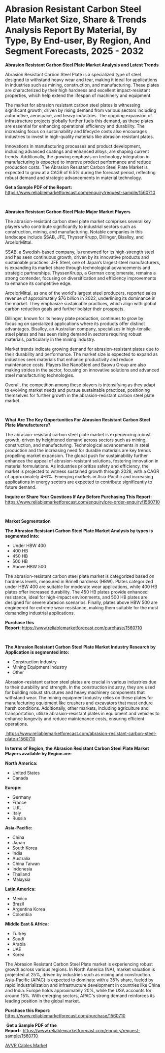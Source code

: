 <p><h1>Abrasion Resistant Carbon Steel Plate Market Size, Share & Trends Analysis Report By Material, By Type, By End-user, By Region, And Segment Forecasts, 2025 - 2032</h1></p><p><strong>Abrasion Resistant Carbon Steel Plate Market Analysis and Latest Trends</strong></p>
<p><p>Abrasion Resistant Carbon Steel Plate is a specialized type of steel designed to withstand heavy wear and tear, making it ideal for applications in industries such as mining, construction, and manufacturing. These plates are characterized by their high hardness and excellent impact-resistant properties, which help extend the lifespan of machinery and equipment. </p><p>The market for abrasion resistant carbon steel plates is witnessing significant growth, driven by rising demand from various sectors including automotive, aerospace, and heavy industries. The ongoing expansion of infrastructure projects globally further fuels this demand, as these plates are essential for enhancing operational efficiency and durability. The increasing focus on sustainability and lifecycle costs also encourages industries to invest in high-quality materials like abrasion resistant plates.</p><p>Innovations in manufacturing processes and product development, including advanced coatings and enhanced alloys, are shaping current trends. Additionally, the growing emphasis on technology integration in manufacturing is expected to improve product performance and reduce production costs. The Abrasion Resistant Carbon Steel Plate Market is expected to grow at a CAGR of 6.5% during the forecast period, reflecting robust demand and strategic advancements in material technology.</p></p>
<p><strong>Get a Sample PDF of the Report:&nbsp;</strong> <a href="https://www.reliablemarketforecast.com/enquiry/request-sample/1560710?utm_campaign=2015&utm_medium=2&utm_source=Github&utm_content=ia&utm_term=01022025&utm_id=abrasion-resistant-carbon-steel-plate">https://www.reliablemarketforecast.com/enquiry/request-sample/1560710</a></p>
<p>&nbsp;</p>
<p><strong>Abrasion Resistant Carbon Steel Plate Major Market Players</strong></p>
<p><p>The abrasion-resistant carbon steel plate market comprises several key players who contribute significantly to industrial sectors such as construction, mining, and manufacturing. Notable companies in this landscape include SSAB, JFE, ThyssenKrupp, Dillinger, Bisalloy, and ArcelorMittal.</p><p>SSAB, a Swedish-based company, is renowned for its high-strength steel and has seen continuous growth, driven by its innovative products and sustainable practices. JFE Steel, one of Japan’s largest steel manufacturers, is expanding its market share through technological advancements and strategic partnerships. ThyssenKrupp, a German conglomerate, remains a strong contender, focusing on diversification and efficiency improvements to enhance its competitive edge.</p><p>ArcelorMittal, as one of the world's largest steel producers, reported sales revenue of approximately $76 billion in 2022, underlining its dominance in the market. They emphasize sustainable practices, which align with global carbon reduction goals and further bolster their prospects.</p><p>Dillinger, known for its heavy plate production, continues to grow by focusing on specialized applications where its products offer distinct advantages. Bisalloy, an Australian company, specializes in high-tensile steel plates and has seen rising demand in sectors requiring robust materials, particularly in the mining industry.</p><p>Market trends indicate growing demand for abrasion-resistant plates due to their durability and performance. The market size is expected to expand as industries seek materials that enhance productivity and reduce maintenance costs. Players like NanoSteel and Baowu Group are also making strides in the sector, focusing on innovative solutions and advanced steel manufacturing technologies.</p><p>Overall, the competition among these players is intensifying as they adapt to evolving market needs and pursue sustainable practices, positioning themselves for further growth in the abrasion-resistant carbon steel plate market.</p></p>
<p>&nbsp;</p>
<p><strong>What Are The Key Opportunities For Abrasion Resistant Carbon Steel Plate Manufacturers?</strong></p>
<p><p>The abrasion-resistant carbon steel plate market is experiencing robust growth, driven by heightened demand across sectors such as mining, construction, and manufacturing. Technological advancements in steel production and the increasing need for durable materials are key trends propelling market expansion. The global push for sustainability further enhances the appeal of abrasion-resistant solutions, fostering innovation in material formulations. As industries prioritize safety and efficiency, the market is projected to witness sustained growth through 2028, with a CAGR of approximately 4-6%. Emerging markets in Asia-Pacific and increasing applications in energy sectors are expected to contribute significantly to future demand.</p></p>
<p><strong>Inquire or Share Your Questions If Any Before Purchasing This Report:</strong> <a href="https://www.reliablemarketforecast.com/enquiry/pre-order-enquiry/1560710?utm_campaign=2015&utm_medium=2&utm_source=Github&utm_content=ia&utm_term=01022025&utm_id=abrasion-resistant-carbon-steel-plate">https://www.reliablemarketforecast.com/enquiry/pre-order-enquiry/1560710</a></p>
<p>&nbsp;</p>
<p><strong>Market Segmentation</strong></p>
<p><strong>The Abrasion Resistant Carbon Steel Plate Market Analysis by types is segmented into:</strong></p>
<p><ul><li>Under HBW 400</li><li>400 HB</li><li>450 HB</li><li>500 HB</li><li>Above HBW 500</li></ul></p>
<p><p>The abrasion-resistant carbon steel plate market is categorized based on hardness levels, measured in Brinell hardness (HBW). Plates categorized under HBW 400 are suitable for moderate wear applications, while 400 HB plates offer increased durability. The 450 HB plates provide enhanced resistance, ideal for high-impact environments, and 500 HB plates are designed for severe abrasion scenarios. Finally, plates above HBW 500 are engineered for extreme wear resistance, making them suitable for the most demanding industrial applications.</p></p>
<p><strong>Purchase this Report:&nbsp;</strong><a href="https://www.reliablemarketforecast.com/purchase/1560710?utm_campaign=2015&utm_medium=2&utm_source=Github&utm_content=ia&utm_term=01022025&utm_id=abrasion-resistant-carbon-steel-plate">https://www.reliablemarketforecast.com/purchase/1560710</a></p>
<p>&nbsp;</p>
<p><strong>The Abrasion Resistant Carbon Steel Plate Market Industry Research by Application is segmented into:</strong></p>
<p><ul><li>Construction Industry</li><li>Mining Equipment Industry</li><li>Other</li></ul></p>
<p><p>Abrasion-resistant carbon steel plates are crucial in various industries due to their durability and strength. In the construction industry, they are used for building robust structures and heavy machinery components that withstand wear. The mining equipment industry relies on these plates for manufacturing equipment like crushers and excavators that must endure harsh conditions. Additionally, other markets, including agriculture and transportation, utilize abrasion-resistant plates in equipment and vehicles to enhance longevity and reduce maintenance costs, ensuring efficient operations.</p></p>
<p><a href="https://www.reliablemarketforecast.com/abrasion-resistant-carbon-steel-plate-r1560710?utm_campaign=2015&utm_medium=2&utm_source=Github&utm_content=ia&utm_term=01022025&utm_id=abrasion-resistant-carbon-steel-plate">&nbsp;https://www.reliablemarketforecast.com/abrasion-resistant-carbon-steel-plate-r1560710</a></p>
<p><strong>In terms of Region, the Abrasion Resistant Carbon Steel Plate Market Players available by Region are:</strong></p>
<p>
    <p> <strong> North America: </strong>
        <ul>
            <li>United States</li>
            <li>Canada</li>
        </ul>
        </p> 
    <p> <strong> Europe: </strong>
        <ul>
            <li>Germany</li>
            <li>France</li>
            <li>U.K.</li>
            <li>Italy</li>
            <li>Russia</li>
        </ul>
        </p> 
    <p> <strong> Asia-Pacific: </strong>
        <ul>
            <li>China</li>
            <li>Japan</li>
            <li>South Korea</li>
            <li>India</li>
            <li>Australia</li>
            <li>China Taiwan</li>
            <li>Indonesia</li>
            <li>Thailand</li>
            <li>Malaysia</li>
        </ul>
        </p> 
    <p> <strong> Latin America: </strong>
        <ul>
            <li>Mexico</li>
            <li>Brazil</li>
            <li>Argentina Korea</li>
            <li>Colombia</li>
        </ul>
        </p> 
    <p> <strong> Middle East & Africa: </strong>
        <ul>
            <li>Turkey</li>
            <li>Saudi</li>
            <li>Arabia</li>
            <li>UAE</li>
            <li>Korea</li>
        </ul>
    </p>
    </p>
<p><p>The Abrasion Resistant Carbon Steel Plate market is experiencing robust growth across various regions. In North America (NA), market valuation is projected at 25%, driven by industries such as mining and construction. Asia-Pacific (APAC) is expected to dominate with a 35% share, fueled by rapid industrialization and infrastructure development in countries like China and India. Europe holds approximately 20%, while the USA accounts for around 15%. With emerging sectors, APAC's strong demand reinforces its leading position in the global market.</p></p>
<p><strong>Purchase this Report: </strong><a href="https://www.reliablemarketforecast.com/purchase/1560710?utm_campaign=2015&utm_medium=2&utm_source=Github&utm_content=ia&utm_term=01022025&utm_id=abrasion-resistant-carbon-steel-plate">https://www.reliablemarketforecast.com/purchase/1560710</a></p>
<p>&nbsp;<strong>Get a Sample PDF of the Report:&nbsp;&nbsp;</strong><a href="https://www.reliablemarketforecast.com/enquiry/request-sample/1560710?utm_campaign=2015&utm_medium=2&utm_source=Github&utm_content=ia&utm_term=01022025&utm_id=abrasion-resistant-carbon-steel-plate">https://www.reliablemarketforecast.com/enquiry/request-sample/1560710</a></p>
<p><strong></strong></p>
<p><p><a href="https://github.com/santosh758595/Market-Research-Report-List-7/blob/main/avvr-cables-market.md?utm_campaign=2015&utm_medium=2&utm_source=Github&utm_content=ia&utm_term=01022025&utm_id=abrasion-resistant-carbon-steel-plate">AVVR Cables Market</a></p></p>